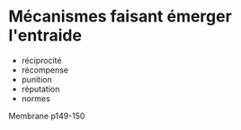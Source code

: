 # Mécanismes faisant émerger l'entraide
- réciprocité
- récompense
- punition
- réputation
- normes


Membrane p149-150